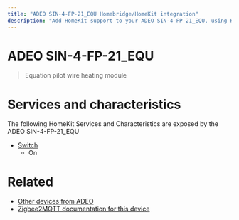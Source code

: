 ```yaml
---
title: "ADEO SIN-4-FP-21_EQU Homebridge/HomeKit integration"
description: "Add HomeKit support to your ADEO SIN-4-FP-21_EQU, using Homebridge, Zigbee2MQTT and homebridge-z2m."
---
```

<!---
This file has been GENERATED using src/docgen/docgen.ts
DO NOT EDIT THIS FILE MANUALLY!
-->
# ADEO SIN-4-FP-21_EQU
> Equation pilot wire heating module


# Services and characteristics
The following HomeKit Services and Characteristics are exposed by
the ADEO SIN-4-FP-21_EQU

* [Switch](../../switch.md)
  * On


# Related
* [Other devices from ADEO](../index.md#adeo)
* [Zigbee2MQTT documentation for this device](https://www.zigbee2mqtt.io/devices/SIN-4-FP-21_EQU.html)